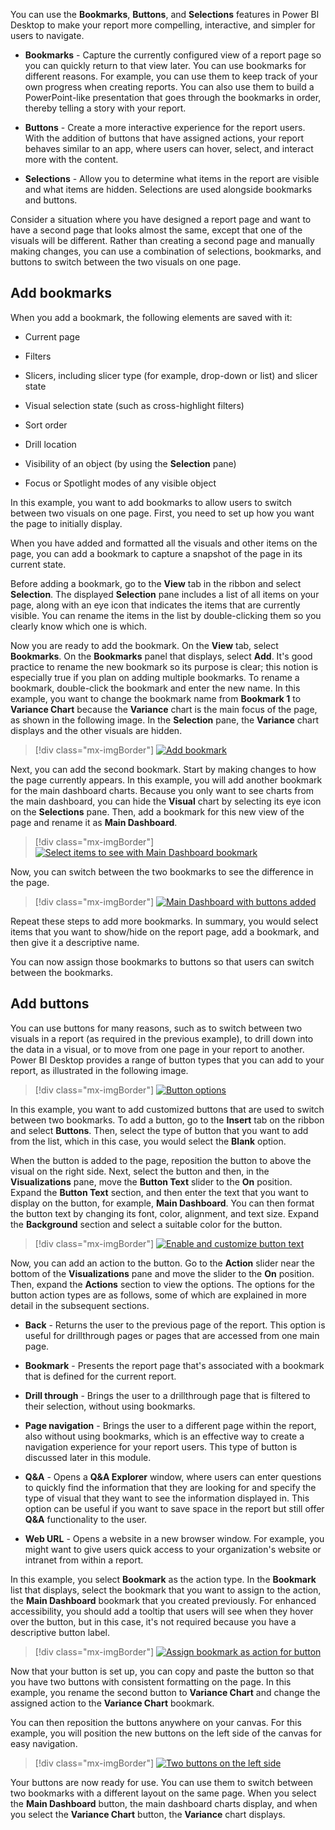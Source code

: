 You can use the **Bookmarks**, **Buttons**, and **Selections** features in Power BI Desktop to make your report more compelling, interactive, and simpler for users to navigate.

-   **Bookmarks** - Capture the currently configured view of a report page so you can quickly return to that view later. You can use bookmarks for different reasons. For example, you can use them to keep track of your own progress when creating reports. You can also use them to build a PowerPoint-like presentation that goes through the bookmarks in order, thereby telling a story with your report.

-   **Buttons** - Create a more interactive experience for the report users. With the addition of buttons that have assigned actions, your report behaves similar to an app, where users can hover, select, and interact more with the content.

-   **Selections** - Allow you to determine what items in the report are visible and what items are hidden. Selections are used alongside bookmarks and buttons.

Consider a situation where you have designed a report page and want to have a second page that looks almost the same, except that one of the visuals will be different. Rather than creating a second page and manually making changes, you can use a combination of selections, bookmarks, and buttons to switch between the two visuals on one page.

## Add bookmarks

When you add a bookmark, the following elements are saved with it:

-   Current page

-   Filters

-   Slicers, including slicer type (for example, drop-down or list) and slicer state

-   Visual selection state (such as cross-highlight filters)

-   Sort order

-   Drill location

-   Visibility of an object (by using the **Selection** pane)

-   Focus or Spotlight modes of any visible object

In this example, you want to add bookmarks to allow users to switch between two visuals on one page. First, you need to set up how you want the page to initially display.

When you have added and formatted all the visuals and other items on the page, you can add a bookmark to capture a snapshot of the page in its current state.

Before adding a bookmark, go to the **View** tab in the ribbon and select **Selection**. The displayed **Selection** pane includes a list of all items on your page, along with an eye icon that indicates the items that are currently visible. You can rename the items in the list by double-clicking them so you clearly know which one is which.

Now you are ready to add the bookmark. On the **View** tab, select **Bookmarks**. On the **Bookmarks** panel that displays, select **Add**. It's good practice to rename the new bookmark so its purpose is clear; this notion is especially true if you plan on adding multiple bookmarks. To rename a bookmark, double-click the bookmark and enter the new name. In this example, you want to change the bookmark name from **Bookmark 1** to **Variance Chart** because the **Variance** chart is the main focus of the page, as shown in the following image. In the **Selection** pane, the **Variance** chart displays and the other visuals are hidden.

> [!div class="mx-imgBorder"]
> [![Add bookmark](../media/3-add-bookmark-ssm.png)](../media/3-add-bookmark-ssm.png#lightbox)

Next, you can add the second bookmark. Start by making changes to how the page currently appears. In this example, you will add another bookmark for the main dashboard charts. Because you only want to see charts from the main dashboard, you can hide the **Visual** chart by selecting its eye icon on the **Selections** pane. Then, add a bookmark for this new view of the page and rename it as **Main Dashboard**.

> [!div class="mx-imgBorder"]
> [![Select items to see with Main Dashboard bookmark](../media/3-select-items-dashboard-bookmark-ssm.png)](../media/3-select-items-dashboard-bookmark-ssm.png#lightbox)

Now, you can switch between the two bookmarks to see the difference in the page.

> [!div class="mx-imgBorder"]
> [![Main Dashboard with buttons added](../media/3-main-dashboard-buttons-added-ssm.png)](../media/3-main-dashboard-buttons-added-ssm.png#lightbox)

Repeat these steps to add more bookmarks. In summary, you would select items that you want to show/hide on the report page, add a bookmark, and then give it a descriptive name.

You can now assign those bookmarks to buttons so that users can switch between the bookmarks. 

## Add buttons

You can use buttons for many reasons, such as to switch between two visuals in a report (as required in the previous example), to drill down into the data in a visual, or to move from one page in your report to another. Power BI Desktop provides a range of button types that you can add to your report, as illustrated in the following image.

> [!div class="mx-imgBorder"]
> [![Button options](../media/3-button-options-ssm.png)](../media/3-button-options-ssm.png#lightbox)

In this example, you want to add customized buttons that are used to switch between two bookmarks. To add a button, go to the **Insert** tab on the ribbon and select **Buttons**. Then, select the type of button that you want to add from the list, which in this case, you would select the **Blank** option.

When the button is added to the page, reposition the button to above the visual on the right side. Next, select the button and then, in the **Visualizations** pane, move the **Button Text** slider to the **On** position. Expand the **Button Text** section, and then enter the text that you want to display on the button, for example, **Main Dashboard**. You can then format the button text by changing its font, color, alignment, and text size. Expand the **Background** section and select a suitable color for the button.

> [!div class="mx-imgBorder"]
> [![Enable and customize button text](../media/3-enable-customize-button-ssm.png)](../media/3-enable-customize-button-ssm.png#lightbox)

Now, you can add an action to the button. Go to the **Action** slider near the bottom of the **Visualizations** pane and move the slider to the **On** position. Then, expand the **Actions** section to view the options. The options for the button action types are as follows, some of which are explained in more detail in the subsequent sections.

-   **Back** - Returns the user to the previous page of the report. This option is useful for drillthrough pages or pages that are accessed from one main page.

-   **Bookmark** - Presents the report page that's associated with a bookmark that is defined for the current report.

-   **Drill through** - Brings the user to a drillthrough page that is filtered to their selection, without using bookmarks.

-   **Page navigation** - Brings the user to a different page within the report, also without using bookmarks, which is an effective way to create a navigation experience for your report users. This type of button is discussed later in this module.

-   **Q&A** - Opens a **Q&A Explorer** window, where users can enter questions to quickly find the information that they are looking for and specify the type of visual that they want to see the information displayed in. This option can be useful if you want to save space in the report but still offer **Q&A** functionality to the user.

-   **Web URL** - Opens a website in a new browser window. For example, you might want to give users quick access to your organization's website or intranet from within a report.

In this example, you select **Bookmark** as the action type. In the **Bookmark** list that displays, select the bookmark that you want to assign to the action, the **Main Dashboard** bookmark that you created previously. For enhanced accessibility, you should add a tooltip that users will see when they hover over the button, but in this case, it's not required because you have a descriptive button label.

> [!div class="mx-imgBorder"]
> [![Assign bookmark as action for button](../media/3-assign-bookmark-action-ssm.png)](../media/3-assign-bookmark-action-ssm.png#lightbox)

Now that your button is set up, you can copy and paste the button so that you have two buttons with consistent formatting on the page. In this example, you rename the second button to **Variance Chart** and change the assigned action to the **Variance Chart** bookmark.

You can then reposition the buttons anywhere on your canvas. For this example, you will position the new buttons on the left side of the canvas for easy navigation.

> [!div class="mx-imgBorder"]
> [![Two buttons on the left side](../media/3-two-buttons-ssm.png)](../media/3-two-buttons-ssm.png#lightbox)

Your buttons are now ready for use. You can use them to switch between two bookmarks with a different layout on the same page. When you select the **Main Dashboard** button, the main dashboard charts display, and when you select the **Variance Chart** button, the **Variance** chart displays.
